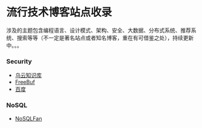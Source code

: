 # 流行技术博客站点收录

涉及的主题包含编程语言、设计模式、架构、安全、大数据、分布式系统、推荐系统、搜索等等（不一定是著名站点或者知名博客，重在有可借鉴之处），持续更新中。。。

### Security
* [乌云知识库][1]
* [FreeBuf][2]
* <a href="http://baidu.com" target="_blank">百度</a>

### NoSQL
* [NoSQLFan][3]

[1]: http://drops.wooyun.org/
[2]: http://www.freebuf.com/
[3]: http://blog.nosqlfan.com/newslist
